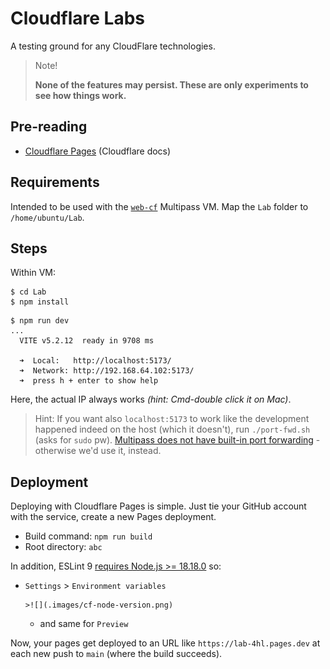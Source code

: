 # Cloudflare Labs

A testing ground for any CloudFlare technologies.

>Note! 
>
>**None of the features may persist. These are only experiments to see how things work.**

## Pre-reading

- [Cloudflare Pages](https://developers.cloudflare.com/pages/) (Cloudflare docs)

## Requirements

Intended to be used with the [`web-cf`](https://github.com/akauppi/mp/tree/main/web%2Bcf) Multipass VM. Map the `Lab` folder to `/home/ubuntu/Lab`.

<!--developed on:

- macOS 15.1
- Multipass 1.13.1
-->

## Steps

Within VM:

```
$ cd Lab
$ npm install
```

```
$ npm run dev
...
  VITE v5.2.12  ready in 9708 ms

  ➜  Local:   http://localhost:5173/
  ➜  Network: http://192.168.64.102:5173/
  ➜  press h + enter to show help
```

Here, the actual IP always works *(hint: Cmd-double click it on Mac)*.

>Hint: If you want also `localhost:5173` to work like the development happened indeed on the host (which it doesn't), run `./port-fwd.sh` (asks for `sudo` pw). [Multipass does not have built-in port forwarding](https://github.com/canonical/multipass/issues/309) - otherwise we'd use it, instead.

## Deployment

Deploying with Cloudflare Pages is simple. Just tie your GitHub account with the service, create a new Pages deployment.

- Build command: `npm run build`
- Root directory: `abc`

In addition, ESLint 9 [requires Node.js >= 18.18.0](https://eslint.org/blog/2024/04/eslint-v9.0.0-released/#node.js-%3C-v18.18.0%2C-v19-no-longer-supported) so:

- `Settings` > `Environment variables`

      >![](.images/cf-node-version.png)
      
   - and same for `Preview`

Now, your pages get deployed to an URL like `https://lab-4hl.pages.dev` at each new push to `main` (where the build succeeds).



<!--

## References

- [tbd.](...)
-->
